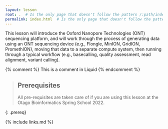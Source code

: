 ```yaml
---
layout: lesson
root: .  # Is the only page that doesn't follow the pattern /:path/index.html
permalink: index.html  # Is the only page that doesn't follow the pattern /:path/index.html
---
```


This lesson will introduce the Oxford Nanopore Technologies (ONT) sequencing platform, and will work through the process of generating data using an ONT sequencing device (e.g., Flongle, MinION, GridION, PromethION), moving that data to a separate compute system, then running through a typical workflow (e.g., basecalling, quality assessment, read alignment, variant calling). 

<!-- this is an html comment -->

{% comment %} This is a comment in Liquid {% endcomment %}

> ## Prerequisites
>
> All pre-requisites are taken care of if you are using this lesson at the Otago Bioinformatics Spring School 2022.
>
{: .prereq}

{% include links.md %}
